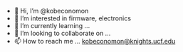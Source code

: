 - 👋 Hi, I’m @kobeconomon
- 👀 I’m interested in firmware, electronics
- 🌱 I’m currently learning ...
- 💞️ I’m looking to collaborate on ...
- 📫 How to reach me ... kobeconomon@knights.ucf.edu

<!---
kobeconomon/kobeconomon is a ✨ special ✨ repository because its `README.md` (this file) appears on your GitHub profile.
You can click the Preview link to take a look at your changes.
--->
